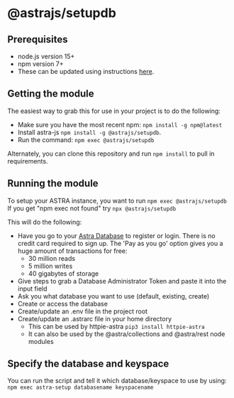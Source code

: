 # @astrajs/setupdb

## Prerequisites
* node.js version 15+
* npm version 7+
* These can be updated using instructions [here](https://www.whitesourcesoftware.com/free-developer-tools/blog/update-node-js/).

## Getting the module
The easiest way to grab this for use in your project is to do the following:
* Make sure you have the most recent npm: `npm install -g npm@latest`
* Install astra-js `npm install -g @astrajs/setupdb`.
* Run the command: `npm exec @astrajs/setupdb`

Alternately, you can clone this repository and run `npm install` to pull in requirements.

## Running the module
To setup your ASTRA instance, you want to run `npm exec @astrajs/setupdb`
  If you get "npm exec not found" try `npx @astrajs/setupdb`

This will do the following:
* Have you go to your [Astra Database](https://datastx.io/workshops) to register or login. There is no credit card required to sign up. The 'Pay as you go' option gives you a huge amount of transactions for free:
   * 30 million reads
   * 5 million writes
   * 40 gigabytes of storage
* Give steps to grab a Database Administrator Token and paste it into the input field
* Ask you what database you want to use (default, existing, create)
* Create or access the database
* Create/update an .env file in the project root
* Create/update an .astrarc file in your home directory
  * This can be used by httpie-astra `pip3 install httpie-astra`
  * It can also be used by the @astra/collections and @astra/rest node modules

## Specify the database and keyspace
You can run the script and tell it which database/keyspace to use by using:
`npm exec astra-setup databasename keyspacename`